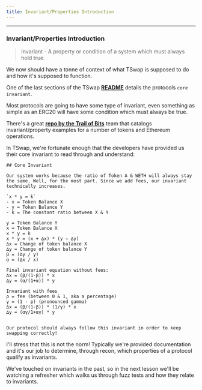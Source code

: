 ```yaml
---
title: Invariant/Properties Introduction
---
```


---

### Invariant/Properties Introduction

> Invariant - A property or condition of a system which must always hold true.

We now should have a tonne of context of what TSwap is supposed to do and how it's supposed to function.

One of the last sections of the TSwap [**README**](https://github.com/Cyfrin/5-t-swap-audit/blob/main/README.md) details the protocols `core invariant`.

Most protocols are going to have some type of invariant, even something as simple as an ERC20 will have some condition which must always be true.

There's a great [**repo by the Trail of Bits**](https://github.com/crytic/properties) team that catalogs invariant/property examples for a number of tokens and Ethereum operations.

In TSwap, we're fortunate enough that the developers have provided us their core invariant to read through and understand:

```
## Core Invariant

Our system works because the ratio of Token A & WETH will always stay the same. Well, for the most part. Since we add fees, our invariant technically increases.

`x * y = k`
- x = Token Balance X
- y = Token Balance Y
- k = The constant ratio between X & Y

y = Token Balance Y
x = Token Balance X
x * y = k
x * y = (x + ∆x) * (y − ∆y)
∆x = Change of token balance X
∆y = Change of token balance Y
β = (∆y / y)
α = (∆x / x)

Final invariant equation without fees:
∆x = (β/(1-β)) * x
∆y = (α/(1+α)) * y

Invariant with fees
ρ = fee (between 0 & 1, aka a percentage)
γ = (1 - p) (pronounced gamma)
∆x = (β/(1-β)) * (1/γ) * x
∆y = (αγ/1+αγ) * y


Our protocol should always follow this invariant in order to keep swapping correctly!
```

I'll stress that this is not the norm! Typically we're provided documentation and it's our job to determine, through recon, which properties of a protocol qualify as invariants.

We've touched on invariants in the past, so in the next lesson we'll be watching a refresher which walks us through fuzz tests and how they relate to invariants.
